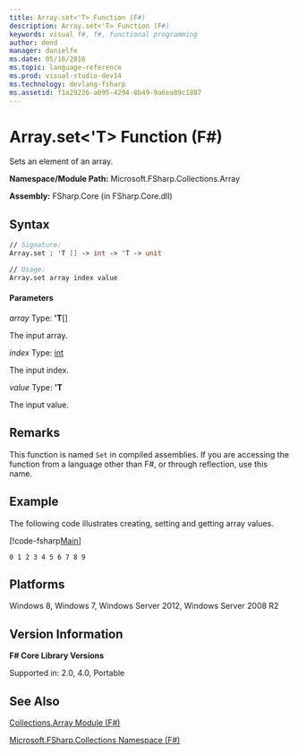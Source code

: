 ```yaml
---
title: Array.set<'T> Function (F#)
description: Array.set<'T> Function (F#)
keywords: visual f#, f#, functional programming
author: dend
manager: danielfe
ms.date: 05/16/2016
ms.topic: language-reference
ms.prod: visual-studio-dev14
ms.technology: devlang-fsharp
ms.assetid: f1a29226-a095-4294-8b49-9a6ea89c1887 
---
```


# Array.set<'T> Function (F#)

Sets an element of an array.

**Namespace/Module Path:** Microsoft.FSharp.Collections.Array

**Assembly:** FSharp.Core (in FSharp.Core.dll)


## Syntax

```fsharp
// Signature:
Array.set : 'T [] -> int -> 'T -> unit

// Usage:
Array.set array index value
```

#### Parameters
*array*
Type: **'T**[[]](https://msdn.microsoft.com/library/def20292-9aae-4596-9275-b94e594f8493)


The input array.


*index*
Type: [int](https://msdn.microsoft.com/library/025d5455-3622-4ea5-9573-3ecbd4ee1375)


The input index.


*value*
Type: **'T**


The input value.

## Remarks
This function is named `Set` in compiled assemblies. If you are accessing the function from a language other than F#, or through reflection, use this name.

## Example

The following code illustrates creating, setting and getting array values.

[!code-fsharp[Main](../../../samples/snippets/fsarrays/snippet9.fs)]

```
0 1 2 3 4 5 6 7 8 9
```

## Platforms
Windows 8, Windows 7, Windows Server 2012, Windows Server 2008 R2

## Version Information
**F# Core Library Versions**

Supported in: 2.0, 4.0, Portable

## See Also
[Collections.Array Module &#40;F&#35;&#41;](Collections.Array-Module-%5BFSharp%5D.md)

[Microsoft.FSharp.Collections Namespace &#40;F&#35;&#41;](Microsoft.FSharp.Collections-Namespace-%5BFSharp%5D.md)